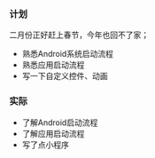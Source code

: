 ### 计划

二月份正好赶上春节，今年也回不了家；

* 熟悉Android系统启动流程
* 熟悉应用启动流程
* 写一下自定义控件、动画

### 实际

* 了解Android启动流程
* 了解应用启动流程
* 写了点小程序